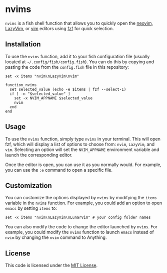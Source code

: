 # nvims

`nvims` is a fish shell function that allows you to quickly open the [neovim](https://neovim.io/), [LazyVim](https://github.com/johngrib/lazyvim), or [vim](https://www.vim.org/) editors using [fzf](https://github.com/junegunn/fzf) for quick selection. 

## Installation

To use the `nvims` function, add it to your fish configuration file (usually located at `~/.config/fish/config.fish`). You can do this by copying and pasting the code from the `config.fish` file in this repository:

```fish
set -x items "nvim\nLazyVim\nvim"

function nvims
  set selected_value (echo -e $items | fzf --select-1)
  if [ -n "$selected_value" ]
    set -x NVIM_APPNAME $selected_value
    nvim
  end
end
```

## Usage

To use the `nvims` function, simply type `nvims` in your terminal. This will open fzf, which will display a list of options to choose from: `nvim`, `LazyVim`, and `vim`. Selecting an option will set the `NVIM_APPNAME` environment variable and launch the corresponding editor.

Once the editor is open, you can use it as you normally would. For example, you can use the `:e` command to open a specific file.

## Customization

You can customize the options displayed by `nvims` by modifying the `items` variable in the `nvims` function. For example, you could add an option to open `emacs` by setting `items` to:

```fish
set -x items "nvim\nLazyVim\nLunarVim" # your config folder names
```

You can also modify the code to change the editor launched by `nvims`. For example, you could modify the `nvims` function to launch `emacs` instead of `nvim` by changing the `nvim` command to Anything.

## License

This code is licensed under the [MIT License](LICENSE).
